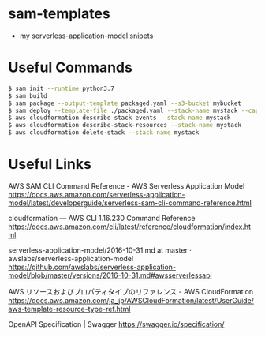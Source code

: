 # sam-templates

- my serverless-application-model snipets

# Useful Commands

```bash
$ sam init --runtime python3.7
$ sam build
$ sam package --output-template packaged.yaml --s3-bucket mybucket
$ sam deploy --template-file ./packaged.yaml --stack-name mystack --capabilities CAPABILITY_IAM
$ aws cloudformation describe-stack-events --stack-name mystack
$ aws cloudformation describe-stack-resources --stack-name mystack
$ aws cloudformation delete-stack --stack-name mystack
```

# Useful Links

AWS SAM CLI Command Reference - AWS Serverless Application Model
https://docs.aws.amazon.com/serverless-application-model/latest/developerguide/serverless-sam-cli-command-reference.html

cloudformation — AWS CLI 1.16.230 Command Reference
https://docs.aws.amazon.com/cli/latest/reference/cloudformation/index.html

serverless-application-model/2016-10-31.md at master · awslabs/serverless-application-model
https://github.com/awslabs/serverless-application-model/blob/master/versions/2016-10-31.md#awsserverlessapi

AWS リソースおよびプロパティタイプのリファレンス - AWS CloudFormation
https://docs.aws.amazon.com/ja_jp/AWSCloudFormation/latest/UserGuide/aws-template-resource-type-ref.html

OpenAPI Specification | Swagger
https://swagger.io/specification/